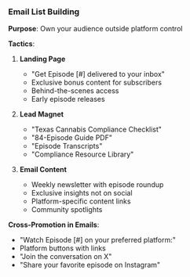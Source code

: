 ### Email List Building

**Purpose**: Own your audience outside platform control

**Tactics**:

1. **Landing Page**
   - "Get Episode [#] delivered to your inbox"
   - Exclusive bonus content for subscribers
   - Behind-the-scenes access
   - Early episode releases

2. **Lead Magnet**
   - "Texas Cannabis Compliance Checklist"
   - "84-Episode Guide PDF"
   - "Episode Transcripts"
   - "Compliance Resource Library"

3. **Email Content**
   - Weekly newsletter with episode roundup
   - Exclusive insights not on social
   - Platform-specific content links
   - Community spotlights

**Cross-Promotion in Emails**:

- "Watch Episode [#] on your preferred platform:"
- Platform buttons with links
- "Join the conversation on X"
- "Share your favorite episode on Instagram"
